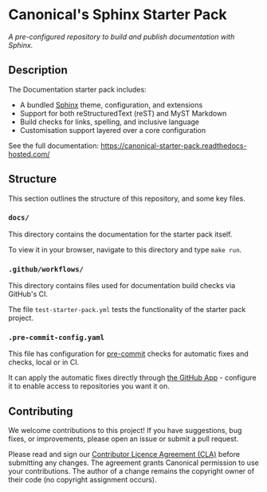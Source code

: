 # Canonical's Sphinx Starter Pack

*A pre-configured repository to build and publish documentation with Sphinx.*

## Description

The Documentation starter pack includes:

- A bundled [Sphinx] theme, configuration, and extensions
- Support for both reStructuredText (reST) and MyST Markdown
- Build checks for links, spelling, and inclusive language
- Customisation support layered over a core configuration

See the full documentation: https://canonical-starter-pack.readthedocs-hosted.com/

## Structure

This section outlines the structure of this repository, and some key files.

### `docs/`

This directory contains the documentation for the starter pack itself.

To view it in your browser, navigate to this directory and type `make run`.

### `.github/workflows/`

This directory contains files used for documentation build checks via GitHub's CI.

The file `test-starter-pack.yml` tests the functionality of the starter pack project.

### `.pre-commit-config.yaml`

This file has configuration for [pre-commit](pre-commit) checks for automatic fixes and checks, local or in CI.

It can apply the automatic fixes directly through [the GitHub App](pre-commit-ci-lite) - configure it to enable access to repositories you want it on.

## Contributing

We welcome contributions to this project! If you have suggestions, bug fixes, or improvements, please open an issue or submit a pull request.

Please read and sign our [Contributor Licence Agreement (CLA)] before submitting any changes. The agreement grants Canonical permission to use your contributions. The author of a change remains the copyright owner of their code (no copyright assignment occurs).

<!--Links-->

[contributor licence agreement (cla)]: https://ubuntu.com/legal/contributors
[sphinx]: https://www.sphinx-doc.org/
